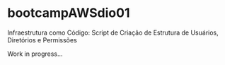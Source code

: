 # bootcampAWSdio01
Infraestrutura como Código: Script de Criação de Estrutura de Usuários, Diretórios e Permissões

Work in progress...

